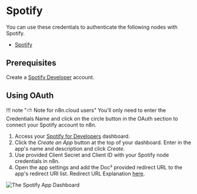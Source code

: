 # Spotify

You can use these credentials to authenticate the following nodes with Spotify.
- [Spotify](/integrations/nodes/n8n-nodes-base.spotify/)


## Prerequisites

Create a [Spotify Developer](https://developer.spotify.com/dashboard/login) account.

## Using OAuth

!!! note "⛅️ Note for n8n.cloud users"
    You'll only need to enter the Credentials Name and click on the circle button in the OAuth section to connect your Spotify account to n8n.


1. Access your [Spotify for Developers](https://developer.spotify.com/dashboard/login) dashboard.
2. Click the *Create an App* button at the top of your dashboard. Enter in the app's name and description and click *Create*.
3. Use provided Client Secret and Client ID with your Spotify node credentials in n8n.
4. Open the app settings and add the Doc² provided redirect URL to the app's redirect URI list. Redirect URL Explanation [here](/).

![The Spotify App Dashboard](/_images/integrations/credentials/spotify/dashboard.gif)
